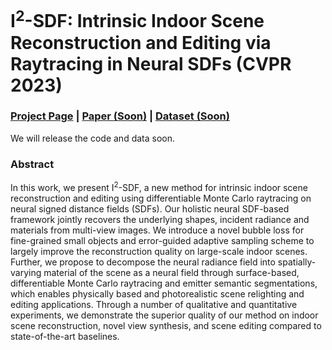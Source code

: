 # I<sup>2</sup>-SDF: Intrinsic Indoor Scene Reconstruction and Editing via Raytracing in Neural SDFs (CVPR 2023)
### [Project Page](https://jingsenzhu.github.io/i2-sdf/) | [Paper (Soon)](#) | [Dataset (Soon)](#)

We will release the code and data soon.

### Abstract

In this work, we present I<sup>2</sup>​-SDF, a new method for intrinsic indoor scene reconstruction and editing using differentiable Monte Carlo raytracing on neural signed distance fields (SDFs). Our holistic neural SDF-based framework jointly recovers the underlying shapes, incident radiance and materials from multi-view images. We introduce a novel bubble loss for fine-grained small objects and error-guided adaptive sampling scheme to largely improve the reconstruction quality on large-scale indoor scenes. Further, we propose to decompose the neural radiance field into spatially-varying material of the scene as a neural field through surface-based, differentiable Monte Carlo raytracing and emitter semantic segmentations, which enables physically based and photorealistic scene relighting and editing applications. Through a number of qualitative and quantitative experiments, we demonstrate the superior quality of our method on indoor scene reconstruction, novel view synthesis, and scene editing compared to state-of-the-art baselines.